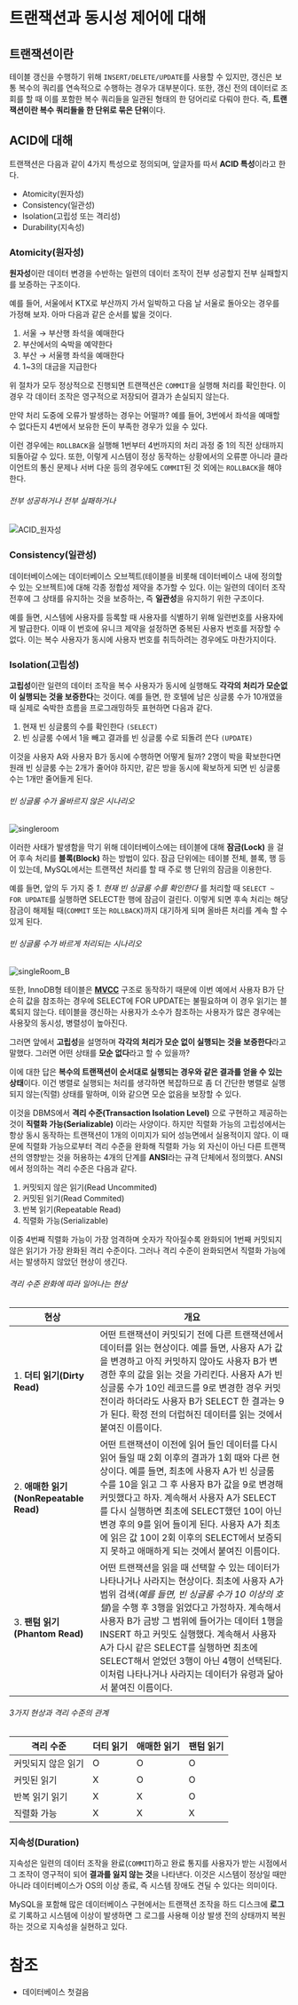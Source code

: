 # 트랜잭션과 동시성 제어에 대해

## 트랜잭션이란

테이블 갱신을 수행하기 위해 `INSERT/DELETE/UPDATE`를 사용할 수 있지만, 갱신은 보통 복수의 쿼리를 연속적으로 수행하는 경우가 대부분이다. 
또한, 갱신 전의 데이터로 조회를 할 때 이를 포함한 복수 쿼리들을 일관된 형태의 한 덩어리로 다뤄야 한다. 
즉, **트랜잭션이란 복수 쿼리들을 한 단위로 묶은 단위**이다.      

## ACID에 대해 
트랜잭션은 다음과 같이 4가지 특성으로 정의되며, 앞글자를 따서 **ACID 특성**이라고 한다.

- Atomicity(원자성)
- Consistency(일관성)
- Isolation(고립성 또는 격리성)
- Durability(지속성)


### Atomicity(원자성)
**원자성**이란 데이터 변경을 수반하는 일련의 데이터 조작이 전부 성공할지 전부 실패할지를 보증하는 구조이다.

예를 들어, 서울에서 KTX로 부산까지 가서 일박하고 다음 날 서울로 돌아오는 경우를 가정해 보자. 아마 다음과 같은 순서를 밟을 것이다.

1. 서울 → 부산행 좌석을 예매한다
2. 부산에서의 숙박을 예약한다
3. 부산 → 서울행 좌석을 예매한다
4. 1~3의 대금을 지급한다

위 절차가 모두 정상적으로 진행되면 트랜잭션은 `COMMIT`을 실행해 처리를 확인한다. 이 경우 각 데이터 조작은 영구적으로 저장되어 결과가 손실되지 않는다.  

만약 처리 도중에 오류가 발생하는 경우는 어떨까?
예를 들어, 3번에서 좌석을 예매할 수 없다든지 4번에서 보유한 돈이 부족한 경우가 있을 수 있다.  

이런 경우에는 `ROLLBACK`을 실행해 1번부터 4번까지의 처리 과정 중 1의 직전 상태까지 되돌아갈 수 있다. 또한, 이렇게 시스템이 정상 동작하는 상황에서의 오류뿐 아니라 클라이언트의 통신 문제나 서버 다운 등의 경우에도 `COMMIT`된 것 외에는 `ROLLBACK`을 해야 한다.

###### 전부 성공하거나 전부 실패하거나
![ACID_원자성](images/ACID_원자성.png)


### Consistency(일관성)
데이터베이스에는 데이터베이스 오브젝트(테이블을 비롯해 데이터베이스 내에 정의할 수 있는 오브젝트)에 대해 각종 정합성 제약을 추가할 수 있다. 이는 일련의 데이터 조작 전후에 그 상태를 유지하는 것을 보증하는, 즉 **일관성**을 유지하기 위한 구조이다. 

예를 들면, 시스템에 사용자를 등록할 때 사용자를 식별하기 위해 일련번호를 사용자에게 발급한다.
이때 이 번호에 유니크 제약을 설정하면 중복된 사용자 번호를 저장할 수 없다. 이는 복수 사용자가 동시에 사용자 번호를 취득하려는 경우에도 마찬가지이다.


### Isolation(고립성)
**고립성**이란 일련의 데이터 조작을 복수 사용자가 동시에 실행해도 **각각의 처리가 모순없이 실행되는 것을 보증한다**는 것이다. 예를 들면, 한 호텔에 남은 싱글룸 수가 10개였을 때 실제로 숙박한 흐름을 프로그래밍하듯 표현하면 다음과 같다.

1. 현재 빈 싱글룸의 수를 확인한다 `(SELECT)`
2. 빈 싱글룸 수에서 1을 빼고 결과를 빈 싱글룸 수로 되돌려 쓴다 `(UPDATE)`

이것을 사용자 A와 사용자 B가 동시에 수행하면 어떻게 될까? 2명이 박을 확보한다면 원래 빈 싱글룸 수는 2개가 줄어야 하지만, 같은 방을 동시에 확보하게 되면 빈 싱글룸 수는 1개만 줄어들게 된다.

###### 빈 싱글룸 수가 올바르지 않은 시나리오
![singleroom](images/ACID_SingleRoom_A.png)

이러한 사태가 발생함을 막기 위해 데이터베이스에는 테이블에 대해 **잠금(Lock)** 을 걸어 후속 처리를 **블록(Block)** 하는 방법이 있다. 잠금 단위에는 테이블 전체, 블록, 행 등이 있는데, MySQL에서는 트랜잭션 처리를 할 때 주로 행 단위의 잠금을 이용한다.

예를 들면, 앞의 두 가지 중 *1. 현재 빈 싱글룸 수를 확인한다* 를 처리할 때 `SELECT ~ FOR UPDATE`를 실행하면 SELECT한 행에 잠금이 걸린다. 이렇게 되면 후속 처리는 해당 잠금이 해제될 때(`COMMIT` 또는 `ROLLBACK`)까지 대기하게 되며 올바른 처리를 계속 할 수 있게 된다.

###### 빈 싱글룸 수가 바르게 처리되는 시나리오
![singleRoom_B](images/ACID_SingleRoom_B.png)


또한, InnoDB형 테이블은 [**MVCC**](https://en.wikipedia.org/wiki/Multiversion_concurrency_control) 구조로 동작하기 때문에 이번 예에서 사용자 B가 단순히 값을 참조하는 경우에 SELECT에 FOR UPDATE는 불필요하며 이 경우 읽기는 블록되지 않는다.
테이블을 갱신하는 사용자가 소수가 참조하는 사용자가 많은 경우에는 사용잦의 동시성, 병렬성이 높아진다.

그러면 앞에서 **고립성**을 설명하며 **각각의 처리가 모순 없이 실행되는 것을 보증한다**라고 말했다. 그러면 어떤 상태를 **모순 없다**라고 할 수 있을까?

이에 대한 답은 **복수의 트랜잭션이 순서대로 실행되는 경우와 같은 결과를 얻을 수 있는 상태**이다. 이건 병렬로 실행되는 처리를 생각하면 복잡하므로 좀 더 간단한 병렬로 실행되지 않는(직렬) 상태를 말하며, 이와 같으면 모순 없음을 보장할 수 있다.

이것을 DBMS에서 **격리 수준(Transaction Isolation Level)** 으로 구현하고 제공하는 것이 **직렬화 가능(Serializable)** 이라는 사양이다. 하지만 직렬화 가능의 고립성에서는 항상 동시 동작하는 트랜잭션이 1개의 이미지가 되어 성능면에서 실용적이지 않다. 이 때문에 직렬화 가능으로부터 격리 수준을 완화해 직렬화 가능 외 자신이 아닌 다른 트랜잭션의 영향받는 것을 허용하는 4개의 단계를 **ANSI**라는 규격 단체에서 정의했다. ANSI에서 정의하는 격리 수준은 다음과 같다.

1. 커밋되지 않은 읽기(Read Uncommited)
2. 커밋된 읽기(Read Commited)
3. 반복 읽기(Repeatable Read)
4. 직렬화 가능(Serializable)

이중 4번째 직렬화 가능이 가장 엄격하며 숫자가 작아질수록 완화되어 1번째 커밋되지 않은 읽기가 가장 완화된 격리 수준이다. 그러나 격리 수준이 완화되면서 직렬화 가능에서는 발생하지 않았던 현상이 생긴다.

###### 격리 수준 완화에 따라 일어나는 현상
|현상|개요|
|-----------|---|
|1. **더티 읽기(Dirty Read)**|어떤 트랜잭션이 커밋되기 전에 다른 트랜잭션에서 데이터를 읽는 현상이다. 예를 들면, 사용자 A가 값을 변경하고 아직 커밋하지 않아도 사용자 B가 변경한 후의 값을 읽는 것을 가리킨다. 사용자 A가 빈 싱글룸 수가 10인 레코드를 9로 변경한 경우 커밋 전이라 하더라도 사용자 B가 SELECT 한 결과는 9가 된다. 확정 전의 더럽혀진 데이터를 읽는 것에서 붙여진 이름이다.|
|2. **애매한 읽기(NonRepeatable Read)**|어떤 트랜잭션이 이전에 읽어 들인 데이터를 다시 읽어 들일 때 2회 이후의 결과가 1회 때와 다른 현상이다. 예를 들면, 최초에 사용자 A가 빈 싱글룸 수를 10을 읽고 그 후 사용자 B가 값을 9로 변경해 커밋했다고 하자. 계속해서 사용자 A가 SELECT를 다시 실행하면 최초에 SELECT했던 10이 아닌 변경 후의 9를 읽어 들이게 된다. 사용자 A가 최초에 읽은 값 10이 2회 이후의 SELECT에서 보증되지 못하고 애매하게 되는 것에서 붙여진 이름이다.|
|3. **팬텀 읽기(Phantom Read)**|어떤 트랜잭션을 읽을 때 선택할 수 있는 데이터가 나타나거나 사라지는 현상이다. 최초에 사용자 A가 범위 검색(*예를 들면, 빈 싱글룸 수가 10 이상의 호텔*)을 수행 후 3행을 읽었다고 가정하자. 계속해서 사용자 B가 금방 그 범위에 들어가는 데이터 1행을 INSERT 하고 커밋도 실행했다. 계속해서 사용자 A가 다시 같은 SELECT를 실행하면 최초에 SELECT해서 얻었던 3행이 아닌 4행이 선택된다. 이처럼 나타나거나 사라지는 데이터가 유령과 닮아서 붙여진 이름이다.|

###### 3가지 현상과 격리 수준의 관계
|**격리 수준**|더티 읽기|애매한 읽기|팬텀 읽기|
|---|---|---|---|
|커밋되지 않은 읽기|O|O|O|
|커밋된 읽기|X|O|O|
|반복 읽기 읽기|X|X|O|
|직렬화 가능|X|X|X|


### 지속성(Duration)
지속성은 일련의 데이터 조작을 완료(`COMMIT`)하고 완료 통지를 사용자가 받는 시점에서 그 조작이 영구적이 되어 **결과를 잃지 않는 것**을 나타낸다. 이것은 시스템이 정상일 때만 아니라 데이터베이스가 OS의 이상 종료, 즉 시스템 장애도 견딜 수 있다는 의미이다. 

MySQL을 포함해 많은 데이터베이스 구현에서는 트랜잭션 조작을 하드 디스크에 **로그**로 기록하고 시스템에 이상이 발생하면 그 로그를 사용해 이상 발생 전의 상태까지 복원하는 것으로 지속성을 실현하고 있다.


# 참조
- 데이터베이스 첫걸음